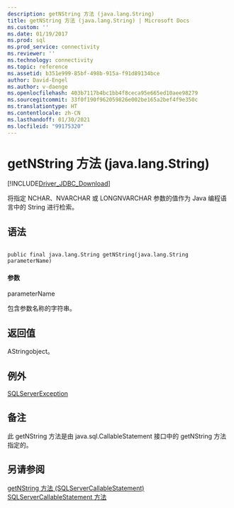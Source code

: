 ```yaml
---
description: getNString 方法 (java.lang.String)
title: getNString 方法 (java.lang.String) | Microsoft Docs
ms.custom: ''
ms.date: 01/19/2017
ms.prod: sql
ms.prod_service: connectivity
ms.reviewer: ''
ms.technology: connectivity
ms.topic: reference
ms.assetid: b351e999-85bf-498b-915a-f91d89134bce
author: David-Engel
ms.author: v-daenge
ms.openlocfilehash: 403b7117b4bc1bb4f8ceca95e665ed10aee98279
ms.sourcegitcommit: 33f0f190f962059826e002be165a2bef4f9e350c
ms.translationtype: HT
ms.contentlocale: zh-CN
ms.lasthandoff: 01/30/2021
ms.locfileid: "99175320"
---
```

# <a name="getnstring-method-javalangstring"></a>getNString 方法 (java.lang.String)
[!INCLUDE[Driver_JDBC_Download](../../../includes/driver_jdbc_download.md)]

  将指定 NCHAR、NVARCHAR 或 LONGNVARCHAR 参数的值作为 Java 编程语言中的 String 进行检索。  
  
## <a name="syntax"></a>语法  
  
```  
  
public final java.lang.String getNString(java.lang.String parameterName)  
```  
  
#### <a name="parameters"></a>参数  
 parameterName  
  
 包含参数名称的字符串。  
  
## <a name="return-value"></a>返回值  
 AStringobject。  
  
## <a name="exceptions"></a>例外  
 [SQLServerException](../../../connect/jdbc/reference/sqlserverexception-class.md)  
  
## <a name="remarks"></a>备注  
 此 getNString 方法是由 java.sql.CallableStatement 接口中的 getNString 方法指定的。  
  
## <a name="see-also"></a>另请参阅  
 [getNString 方法 &#40;SQLServerCallableStatement&#41;](../../../connect/jdbc/reference/getnstring-method-sqlservercallablestatement.md)   
 [SQLServerCallableStatement 方法](../../../connect/jdbc/reference/sqlservercallablestatement-methods.md)  
  
  

